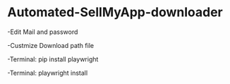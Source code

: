 # Automated-SellMyApp-downloader
-Edit Mail and password

-Custmize Download path file

-Terminal: pip install playwright


-Terminal: playwright install




